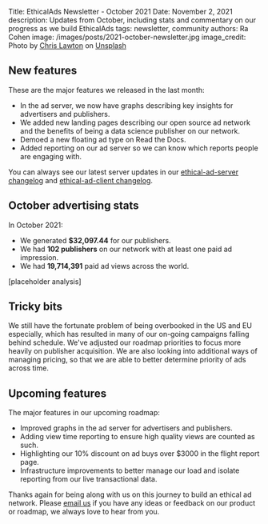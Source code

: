 Title: EthicalAds Newsletter - October 2021
Date: November 2, 2021
description: Updates from October, including stats and commentary on our progress as we build EthicalAds
tags: newsletter, community
authors: Ra Cohen
image: /images/posts/2021-october-newsletter.jpg
image_credit: <span>Photo by <a href="https://unsplash.com/@chrislawton?utm_source=unsplash&utm_medium=referral&utm_content=creditCopyText">Chris Lawton</a> on <a href="https://unsplash.com/s/photos/fall?utm_source=unsplash&utm_medium=referral&utm_content=creditCopyText">Unsplash</a></span>


## New features

These are the major features we released in the last month:
 
* In the ad server, we now have graphs describing key insights for advertisers and publishers.
* We added new landing pages describing our open source ad network and the benefits of being a data science publisher on our network.
* Demoed a new floating ad type on Read the Docs. 
* Added reporting on our ad server so we can know which reports people are engaging with. 

You can always see our latest server updates in our [ethical-ad-server changelog](https://ethical-ad-server.readthedocs.io/en/latest/developer/changelog.html) and [ethical-ad-client changelog](https://ethical-ad-client.readthedocs.io/en/latest/changelog.html).


## October advertising stats

In October 2021:

* We generated **$32,097.44** for our publishers.
* We had **102 publishers** on our network with at least one paid ad impression.
* We had **19,714,391** paid ad views across the world.

[placeholder analysis]

## Tricky bits

We still have the fortunate problem of being overbooked in the US and EU especially,
which has resulted in many of our on-going campaigns falling behind schedule.
We've adjusted our roadmap priorities to focus more heavily on publisher acquisition.
We are also looking into additional ways of managing pricing,
so that we are able to better determine priority of ads across time. 


## Upcoming features

The major features in our upcoming roadmap:

* Improved graphs in the ad server for advertisers and publishers. 
* Adding view time reporting to ensure high quality views are counted as such. 
* Highlighting our 10% discount on ad buys over $3000 in the flight report page.
* Infrastructure improvements to better manage our load and isolate reporting from our live transactional data.


Thanks again for being along with us on this journey to build an ethical ad network.
Please [email us](mailto:ads@ethicalads.io) if you have any ideas or feedback on our product or roadmap,
we always love to hear from you.
